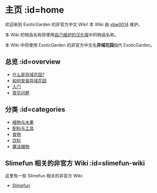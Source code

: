 # 主页 :id=home

欢迎来到 ExoticGarden 的非官方中文 Wiki! 本 Wiki 由 [ybw0014](https://github.com/ybw0014) 维护。

本 Wiki 的物品名称将使用[自己维护的汉化版](https://github.com/ybw0014/ExoticGarden-CN)中的物品名称。

本 Wiki 中将使用 ExoticGarden 的非官方中文名**异域花园**指代 ExoticGarden。

## 总览 :id=overview

- [什么是异域花园?](/What-is-ExoticGarden)
- [如何安装异域花园](/Install-ExoticGarden)
- [入门](/Getting-Started)
- [常见问题](/FAQ)

## 分类 :id=categories

- [植物与水果](/Plants-and-Fruits)
- [配料与工具](/Items)
- [食物](/Food)
- [饮料](/Drinks)
- [魔法植物](/Magical-Plants)

## Slimefun 相关的非官方 Wiki :id=slimefun-wiki

这里有一些 Slimefun 相关的非官方 Wiki:

- [Slimefun](https://slimefun.guizhanss.wiki/)